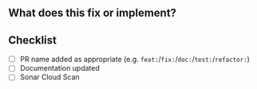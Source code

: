 ## What does this fix or implement?

<!-- Enter details of the change here. Include additional tests that have been done, reference to the issue for tracking, etc. -->

## Checklist

<!-- Please check the completed items below -->
<!-- Not all changes require documentation updates or tests to be added or updated -->

- [ ] PR name added as appropriate (e.g. `feat:`/`fix:`/`doc:`/`test:`/`refactor:`)
- [ ] Documentation updated
- [ ] Sonar Cloud Scan
